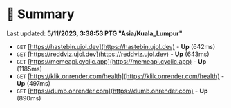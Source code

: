 # 📖 Summary
Last updated: **5/11/2023, 3:38:53 PTG "Asia/Kuala_Lumpur"**

- `GET` [https://hastebin.ujol.dev](https://hastebin.ujol.dev) - **Up** (642ms)
- `GET` [https://reddviz.ujol.dev](https://reddviz.ujol.dev) - **Up** (643ms)
- `GET` [https://memeapi.cyclic.app](https://memeapi.cyclic.app) - **Up** (1185ms)
- `GET` [https://klik.onrender.com/health](https://klik.onrender.com/health) - **Up** (497ms)
- `GET` [https://dumb.onrender.com](https://dumb.onrender.com) - **Up** (890ms)
